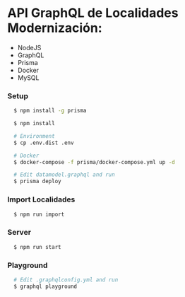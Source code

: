 # API GraphQL de Localidades Modernización:

- NodeJS
- GraphQL
- Prisma
- Docker
- MySQL 

### Setup
```sh
  $ npm install -g prisma  
```
```sh
  $ npm install   
```
```sh
  # Environment
  $ cp .env.dist .env  
```
```sh
  # Docker
  $ docker-compose -f prisma/docker-compose.yml up -d  
```
```sh
  # Edit datamodel.graphql and run
  $ prisma deploy  
```

### Import Localidades
```sh
  $ npm run import  
```

### Server
```sh
  $ npm run start  
```

### Playground
```sh
  # Edit .graphqlconfig.yml and run
  $ graphql playground  
```

